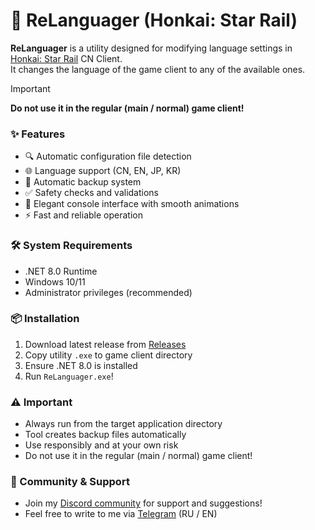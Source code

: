 # 🌟 ReLanguager (Honkai: Star Rail)

**ReLanguager** is a utility designed for modifying language settings in [Honkai: Star Rail](https://hsr.hoyoverse.com/) CN Client.<br>
It changes the language of the game client to any of the available ones. 

> [!IMPORTANT]  
> **Do not use it in the regular (main / normal) game client!**

### ✨ Features
- 🔍 Automatic configuration file detection
- 🌐 Language support (CN, EN, JP, KR)
- 💾 Automatic backup system
- ✅ Safety checks and validations
- 🎨 Elegant console interface with smooth animations
- ⚡ Fast and reliable operation

### 🛠️ System Requirements
- .NET 8.0 Runtime
- Windows 10/11
- Administrator privileges (recommended)

### 📦 Installation
1. Download latest release from [Releases](https://github.com/DenisSolicen/ReLanguager/releases)
2. Copy utility `.exe` to game client directory
3. Ensure .NET 8.0 is installed
4. Run `ReLanguager.exe`!

### ⚠️ Important
- Always run from the target application directory
- Tool creates backup files automatically
- Use responsibly and at your own risk
- Do not use it in the regular (main / normal) game client!

### 💬 Community & Support
- Join my [Discord community](https://discord.gg/3wjcQzy7zz) for support and suggestions!<br>
- Feel free to write to me via [Telegram](https://t.me/solicen) (RU / EN)
